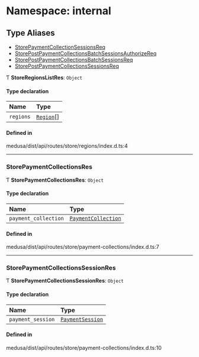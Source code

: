 # Namespace: internal

## Type Aliases

- [StorePaymentCollectionSessionsReq](../classes/internal-42.StorePaymentCollectionSessionsReq.md)
- [StorePostPaymentCollectionsBatchSessionsAuthorizeReq](../classes/internal-42.StorePostPaymentCollectionsBatchSessionsAuthorizeReq.md)
- [StorePostPaymentCollectionsBatchSessionsReq](../classes/internal-42.StorePostPaymentCollectionsBatchSessionsReq.md)
- [StorePostPaymentCollectionsSessionsReq](../classes/internal-42.StorePostPaymentCollectionsSessionsReq.md)

Ƭ **StoreRegionsListRes**: `Object`

#### Type declaration

| Name | Type |
| :------ | :------ |
| `regions` | [`Region`](../classes/internal.Region.md)[] |

#### Defined in

medusa/dist/api/routes/store/regions/index.d.ts:4

___

### StorePaymentCollectionsRes

Ƭ **StorePaymentCollectionsRes**: `Object`

#### Type declaration

| Name | Type |
| :------ | :------ |
| `payment_collection` | [`PaymentCollection`](../classes/internal.PaymentCollection.md) |

#### Defined in

medusa/dist/api/routes/store/payment-collections/index.d.ts:7

___

### StorePaymentCollectionsSessionRes

Ƭ **StorePaymentCollectionsSessionRes**: `Object`

#### Type declaration

| Name | Type |
| :------ | :------ |
| `payment_session` | [`PaymentSession`](../classes/internal.PaymentSession.md) |

#### Defined in

medusa/dist/api/routes/store/payment-collections/index.d.ts:10

